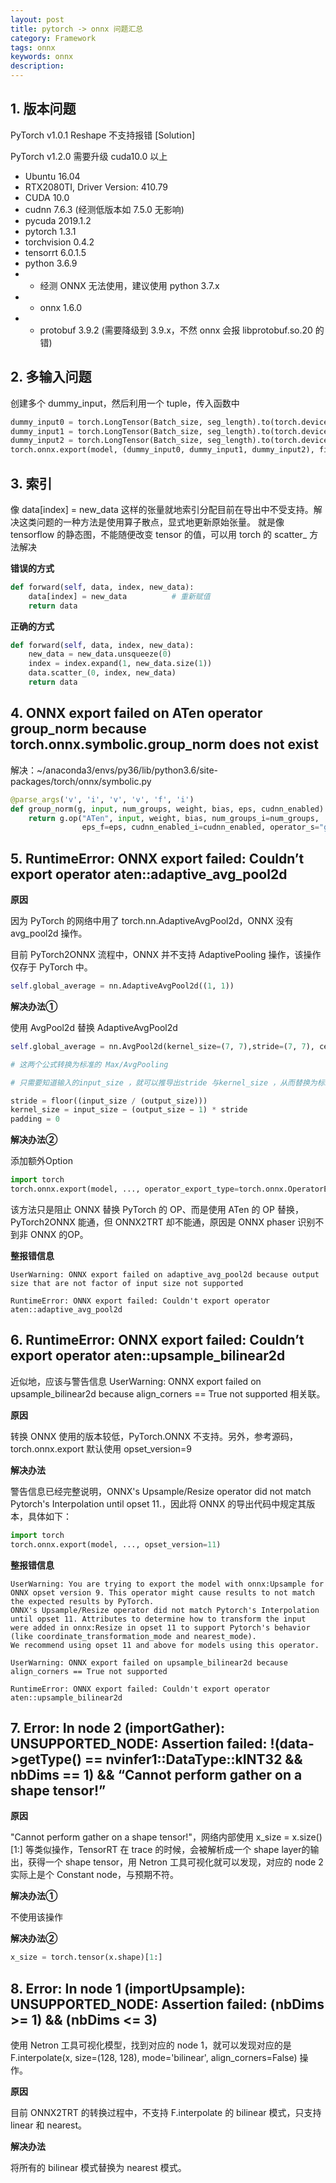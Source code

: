 ```yaml
---
layout: post
title: pytorch -> onnx 问题汇总
category: Framework
tags: onnx
keywords: onnx
description:
---
```


## 1. 版本问题

PyTorch v1.0.1 Reshape 不支持报错 [Solution]

PyTorch v1.2.0 需要升级 cuda10.0 以上

- Ubuntu 16.04
- RTX2080TI, Driver Version: 410.79
- CUDA 10.0
- cudnn 7.6.3 (经测低版本如 7.5.0 无影响)
- pycuda 2019.1.2
- pytorch 1.3.1
- torchvision 0.4.2
- tensorrt 6.0.1.5
- python 3.6.9
- - 经测 ONNX 无法使用，建议使用 python 3.7.x
- - onnx 1.6.0
- - protobuf 3.9.2 (需要降级到 3.9.x，不然 onnx 会报 libprotobuf.so.20 的错)

## 2. 多输入问题

创建多个 dummy_input，然后利用一个 tuple，传入函数中

```python
dummy_input0 = torch.LongTensor(Batch_size, seg_length).to(torch.device("cuda"))
dummy_input1 = torch.LongTensor(Batch_size, seg_length).to(torch.device("cuda"))
dummy_input2 = torch.LongTensor(Batch_size, seg_length).to(torch.device("cuda"))
torch.onnx.export(model, (dummy_input0, dummy_input1, dummy_input2), filepath)
```

## 3. 索引

像 data[index] = new_data 这样的张量就地索引分配目前在导出中不受支持。解决这类问题的一种方法是使用算子散点，显式地更新原始张量。
就是像 tensorflow 的静态图，不能随便改变 tensor 的值，可以用 torch 的 scatter_ 方法解决

**错误的方式**

```python
def forward(self, data, index, new_data):
    data[index] = new_data          # 重新赋值
    return data
```

**正确的方式**

```python
def forward(self, data, index, new_data):
    new_data = new_data.unsqueeze(0)
    index = index.expand(1, new_data.size(1))
    data.scatter_(0, index, new_data)
    return data
```

## 4. ONNX export failed on ATen operator group_norm because torch.onnx.symbolic.group_norm does not exist

解决：~/anaconda3/envs/py36/lib/python3.6/site-packages/torch/onnx/symbolic.py

```python
@parse_args('v', 'i', 'v', 'v', 'f', 'i')
def group_norm(g, input, num_groups, weight, bias, eps, cudnn_enabled):
    return g.op("ATen", input, weight, bias, num_groups_i=num_groups,
                eps_f=eps, cudnn_enabled_i=cudnn_enabled, operator_s="group_norm")
```

## 5. RuntimeError: ONNX export failed: Couldn’t export operator aten::adaptive_avg_pool2d

**原因**

因为 PyTorch 的网络中用了 torch.nn.AdaptiveAvgPool2d，ONNX 没有 avg_pool2d 操作。

目前 PyTorch2ONNX 流程中，ONNX 并不支持 AdaptivePooling 操作，该操作仅存于 PyTorch 中。

```python
self.global_average = nn.AdaptiveAvgPool2d((1, 1))
```

**解决办法①**

使用 AvgPool2d 替换 AdaptiveAvgPool2d

```python
self.global_average = nn.AvgPool2d(kernel_size=(7, 7),stride=(7, 7), ceil_mode=False)

# 这两个公式转换为标准的 Max/AvgPooling

# 只需要知道输入的input_size ，就可以推导出stride 与kernel_size ，从而替换为标准的Max/AvgPooling

stride = floor((input_size / (output_size)))
kernel_size = input_size − (output_size − 1) * stride
padding = 0
```

**解决办法②**

添加额外Option

```python
import torch
torch.onnx.export(model, ..., operator_export_type=torch.onnx.OperatorExportTypes.ONNX_ATEN_FALLBACK)
```

该方法只是阻止 ONNX 替换 PyTorch 的 OP、而是使用 ATen 的 OP 替换，PyTorch2ONNX 能通，但 ONNX2TRT 却不能通，原因是 ONNX phaser 识别不到非 ONNX 的OP。

**整报错信息**

```
UserWarning: ONNX export failed on adaptive_avg_pool2d because output size that are not factor of input size not supported

RuntimeError: ONNX export failed: Couldn't export operator aten::adaptive_avg_pool2d
```

## 6. RuntimeError: ONNX export failed: Couldn’t export operator aten::upsample_bilinear2d

近似地，应该与警告信息 UserWarning: ONNX export failed on upsample_bilinear2d because align_corners == True not supported 相关联。

**原因**

转换 ONNX 使用的版本较低，PyTorch.ONNX 不支持。另外，参考源码， torch.onnx.export 默认使用 opset_version=9

**解决办法**

警告信息已经完整说明，ONNX's Upsample/Resize operator did not match Pytorch's Interpolation until opset 11.，因此将 ONNX 的导出代码中规定其版本，具体如下：

```python
import torch
torch.onnx.export(model, ..., opset_version=11)
```

**整报错信息**

```
UserWarning: You are trying to export the model with onnx:Upsample for ONNX opset version 9. This operator might cause results to not match the expected results by PyTorch.
ONNX's Upsample/Resize operator did not match Pytorch's Interpolation until opset 11. Attributes to determine how to transform the input were added in onnx:Resize in opset 11 to support Pytorch's behavior (like coordinate_transformation_mode and nearest_mode).
We recommend using opset 11 and above for models using this operator.

UserWarning: ONNX export failed on upsample_bilinear2d because align_corners == True not supported

RuntimeError: ONNX export failed: Couldn't export operator aten::upsample_bilinear2d
```

## 7. Error: In node 2 (importGather): UNSUPPORTED_NODE: Assertion failed: !(data->getType() == nvinfer1::DataType::kINT32 && nbDims == 1) && “Cannot perform gather on a shape tensor!”

**原因**

"Cannot perform gather on a shape tensor!"，网络内部使用 x_size = x.size()[1:] 等类似操作，TensorRT 在 trace 的时候，会被解析成一个 shape layer的输出，获得一个 shape tensor，用 Netron 工具可视化就可以发现，对应的 node 2 实际上是个 Constant node，与预期不符。

**解决办法①**

不使用该操作

**解决办法②**

```python
x_size = torch.tensor(x.shape)[1:]
```

## 8. Error: In node 1 (importUpsample): UNSUPPORTED_NODE: Assertion failed: (nbDims >= 1) && (nbDims <= 3)

使用 Netron 工具可视化模型，找到对应的 node 1，就可以发现对应的是 F.interpolate(x, size=(128, 128), mode='bilinear', align_corners=False) 操作。

**原因**

目前 ONNX2TRT 的转换过程中，不支持 F.interpolate 的 bilinear 模式，只支持 linear 和 nearest。

**解决办法**

将所有的 bilinear 模式替换为 nearest 模式。